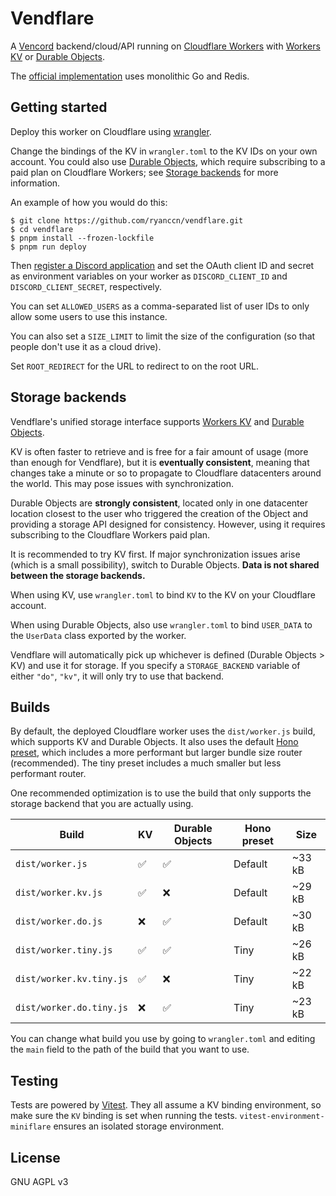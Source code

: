 # Vendflare

A [Vencord](https://vencord.dev/) backend/cloud/API running on [Cloudflare Workers](https://workers.cloudflare.com/) with [Workers KV](https://developers.cloudflare.com/workers/runtime-apis/kv/) or [Durable Objects](https://developers.cloudflare.com/workers/learning/using-durable-objects/).

The [official implementation](https://github.com/Vencord/Backend) uses monolithic Go and Redis.

## Getting started

Deploy this worker on Cloudflare using [wrangler](https://developers.cloudflare.com/workers/wrangler/).

Change the bindings of the KV in `wrangler.toml` to the KV IDs on your own account. You could also use [Durable Objects](https://developers.cloudflare.com/workers/learning/using-durable-objects/), which require subscribing to a paid plan on Cloudflare Workers; see [Storage backends](#storage-backends) for more information.

An example of how you would do this:

```console
$ git clone https://github.com/ryanccn/vendflare.git
$ cd vendflare
$ pnpm install --frozen-lockfile
$ pnpm run deploy
```

Then [register a Discord application](https://discord.com/developers/applications) and set the OAuth client ID and secret as environment variables on your worker as `DISCORD_CLIENT_ID` and `DISCORD_CLIENT_SECRET`, respectively.

You can set `ALLOWED_USERS` as a comma-separated list of user IDs to only allow some users to use this instance.

You can also set a `SIZE_LIMIT` to limit the size of the configuration (so that people don't use it as a cloud drive).

Set `ROOT_REDIRECT` for the URL to redirect to on the root URL.

## Storage backends

Vendflare's unified storage interface supports [Workers KV](https://developers.cloudflare.com/workers/runtime-apis/kv/) and [Durable Objects](https://developers.cloudflare.com/workers/learning/using-durable-objects/).

KV is often faster to retrieve and is free for a fair amount of usage (more than enough for Vendflare), but it is **eventually consistent**, meaning that changes take a minute or so to propagate to Cloudflare datacenters around the world. This may pose issues with synchronization.

Durable Objects are **strongly consistent**, located only in one datacenter location closest to the user who triggered the creation of the Object and providing a storage API designed for consistency. However, using it requires subscribing to the Cloudflare Workers paid plan.

It is recommended to try KV first. If major synchronization issues arise (which is a small possibility), switch to Durable Objects. **Data is not shared between the storage backends.**

When using KV, use `wrangler.toml` to bind `KV` to the KV on your Cloudflare account.

When using Durable Objects, also use `wrangler.toml` to bind `USER_DATA` to the `UserData` class exported by the worker.

Vendflare will automatically pick up whichever is defined (Durable Objects > KV) and use it for storage. If you specify a `STORAGE_BACKEND` variable of either `"do"`, `"kv"`, it will only try to use that backend.

## Builds

By default, the deployed Cloudflare worker uses the `dist/worker.js` build, which supports KV and Durable Objects. It also uses the default [Hono preset](https://hono.dev/api/presets), which includes a more performant but larger bundle size router (recommended). The tiny preset includes a much smaller but less performant router.

One recommended optimization is to use the build that only supports the storage backend that you are actually using.

| Build                    | KV  | Durable Objects | Hono preset | Size   |
| ------------------------ | --- | --------------- | ----------- | ------ |
| `dist/worker.js`         | ✅  | ✅              | Default     | ~33 kB |
| `dist/worker.kv.js`      | ✅  | ❌              | Default     | ~29 kB |
| `dist/worker.do.js`      | ❌  | ✅              | Default     | ~30 kB |
| `dist/worker.tiny.js`    | ✅  | ✅              | Tiny        | ~26 kB |
| `dist/worker.kv.tiny.js` | ✅  | ❌              | Tiny        | ~22 kB |
| `dist/worker.do.tiny.js` | ❌  | ✅              | Tiny        | ~23 kB |

You can change what build you use by going to `wrangler.toml` and editing the `main` field to the path of the build that you want to use.

## Testing

Tests are powered by [Vitest](https://vitest.dev/). They all assume a KV binding environment, so make sure the `KV` binding is set when running the tests. `vitest-environment-miniflare` ensures an isolated storage environment.

## License

GNU AGPL v3

